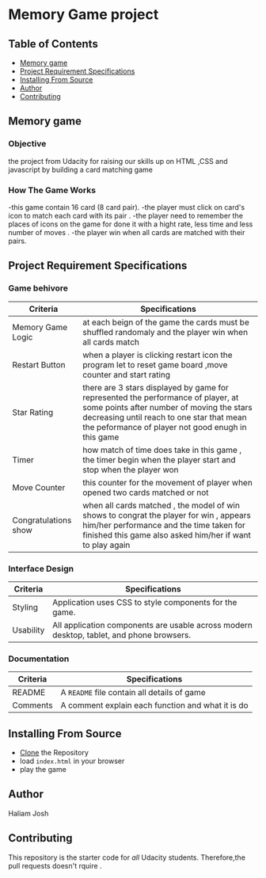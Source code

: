 # Memory Game project

## Table of Contents

* [Memory game](#memory_game)
* [Project Requirement Specifications](#project-requirement-specifications)
* [Installing From Source](#installing-from-source)
* [Author](#author)
* [Contributing](#contributing)

## Memory game

### Objective

the project from Udacity for raising our skills up on HTML ,CSS and javascript by building a card matching game

### How The Game Works

-this game  contain 16 card (8 card pair). 
-the player must click on card's icon  to match each card with its pair . 
-the player need to remember the places of icons on the game for  done it with  a hight rate, less time  and less number of moves .
-the player win when all cards are matched with their pairs.

## Project Requirement Specifications

### Game behivore

| Criteria              | Specifications    |
| --------------------- | ----------------- |
| Memory Game Logic     | at each beign of the game the cards must be shuffled randomaly and the player win when all cards match  |
| Restart Button        | when a player is clicking restart icon the program let to reset game board ,move counter and start rating |
| Star Rating           | there are 3 stars displayed by game for represented the performance of player, at some points after number of moving the stars decreasing until reach to one star that mean the peformance of player not good enugh in this game  |
| Timer                 | how match of time does take in this game , the timer begin when the player start and stop when the player won|
| Move Counter          | this counter for the movement of player when opened two cards matched or not|
| Congratulations show  |when all cards matched , the model of win shows to congrat the player for win , appears him/her performance and the time taken for finished this game also asked him/her if want to play again|

### Interface Design

| Criteria              | Specifications    |
| --------------------- | ----------------- |
| Styling               | Application uses CSS to style components for the game. |
| Usability             | All application components are usable across modern desktop, tablet, and phone browsers. |

### Documentation

| Criteria              | Specifications    |
| --------------------- | ----------------- |
| README                | A `README` file contain all details of game  |
| Comments              | A comment explain each function and what it is do  |



## Installing From Source
 - [Clone](https://github.com/halima992/projectMemoryGame) the Repository
 - load `index.html` in your browser
 - play the game

## Author
Haliam Josh 

## Contributing
This repository is the starter code for _all_ Udacity students. Therefore,the pull requests doesn't rquire .

